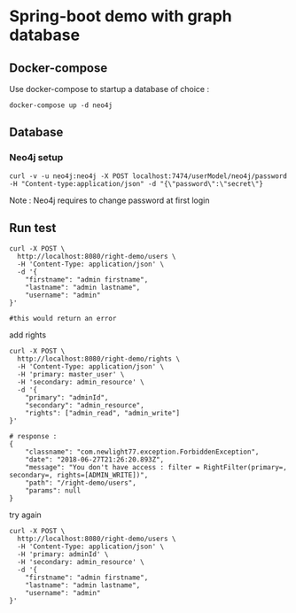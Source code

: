 # Spring-boot demo with graph database


## Docker-compose

Use docker-compose to startup a database of choice :

```
docker-compose up -d neo4j
```



## Database

### Neo4j setup


```
curl -v -u neo4j:neo4j -X POST localhost:7474/userModel/neo4j/password -H "Content-type:application/json" -d "{\"password\":\"secret\"}

```

Note : Neo4j requires to change password at first login


## Run test

```
curl -X POST \
  http://localhost:8080/right-demo/users \
  -H 'Content-Type: application/json' \
  -d '{
	"firstname": "admin firstname",
	"lastname": "admin lastname",
	"username": "admin"
}'

#this would return an error
```

add rights 
```
curl -X POST \
  http://localhost:8080/right-demo/rights \
  -H 'Content-Type: application/json' \
  -H 'primary: master_user' \
  -H 'secondary: admin_resource' \
  -d '{
	"primary": "adminId",
	"secondary": "admin_resource",
	"rights": ["admin_read", "admin_write"]
}'

# response :
{
    "classname": "com.newlight77.exception.ForbiddenException",
    "date": "2018-06-27T21:26:20.893Z",
    "message": "You don't have access : filter = RightFilter(primary=, secondary=, rights=[ADMIN_WRITE])",
    "path": "/right-demo/users",
    "params": null
}
```


try again
```
curl -X POST \
  http://localhost:8080/right-demo/users \
  -H 'Content-Type: application/json' \
  -H 'primary: adminId' \
  -H 'secondary: admin_resource' \
  -d '{
	"firstname": "admin firstname",
	"lastname": "admin lastname",
	"username": "admin"
}'
```
